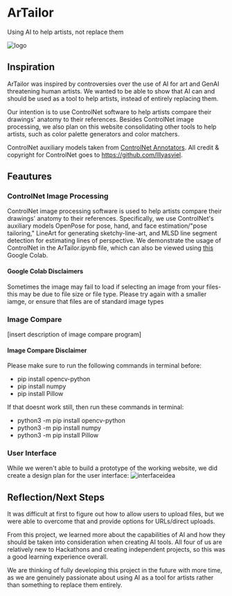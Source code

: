 # ArTailor
Using AI to help artists, not replace them

![logo](https://github.com/user-attachments/assets/84dc2c9a-6e33-46e0-854c-2948aed51888)

## Inspiration
ArTailor was inspired by controversies over the use of AI for art and GenAI threatening human artists. We wanted to be able to show that AI can and should be used as a tool to help artists, instead of entirely replacing them. 

Our intention is to use ControlNet software to help artists compare their drawings' anatomy to their references. Besides ControlNet image processing, we also plan on this website consolidating other tools to help artists, such as color palette generators and color matchers.

ControlNet auxiliary models taken from [ControlNet Annotators](https://github.com/lllyasviel/ControlNet/tree/main/annotator). All credit & copyright for ControlNet goes to https://github.com/lllyasviel.

## Feautures
### ControlNet Image Processing
ControlNet image processing software is used to help artists compare their drawings' anatomy to their references. Specifically, we use ControlNet's auxiliary models OpenPose for pose, hand, and face estimation/"pose tailoring," LineArt for generating sketchy-line-art, and MLSD line segment detection for estimating lines of perspective. We demonstrate the usage of ControlNet in the ArTailor.ipynb file, which can also be viewed using [this](https://colab.research.google.com/drive/1N6jfXOUB3qF3oNuN7Bnr9x9Q0kaIGc99?usp=sharing) Google Colab.

#### Google Colab Disclaimers
Sometimes the image may fail to load if selecting an image from your files- this may be due to file size or file type. Please try again with a smaller iamge, or ensure that files are of standard image types

### Image Compare
[insert description of image compare program]

#### Image Compare Disclaimer
Please make sure to run the following commands in terminal before: 
- pip install opencv-python
- pip install numpy
- pip install Pillow
  
If that doesnt work still, then run these commands in terminal:
- python3 -m pip install opencv-python
- python3 -m pip install numpy 
- python3 -m pip install Pillow

### User Interface
While we weren't able to build a prototype of the working website, we did create a design plan for the user interface:
![interfaceidea](https://github.com/user-attachments/assets/045fd320-c933-49fd-8293-7eabb881726e)

## Reflection/Next Steps
It was difficult at first to figure out how to allow users to upload files, but we were able to overcome that and provide options for URLs/direct uploads. 

From this project, we learned more about the capabilities of AI and how they should be taken into consideration when creating AI tools. All four of us are relatively new to Hackathons and creating independent projects, so this was a good learning experience overall. 

We are thinking of fully developing this project in the future with more time, as we are genuinely passionate about using AI as a tool for artists rather than something to replace them entirely. 








